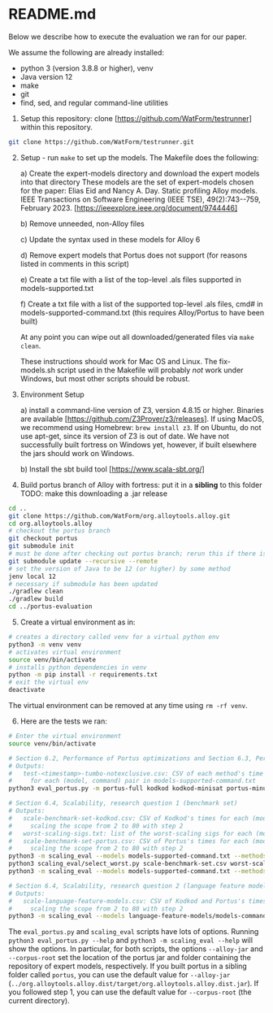 # README.md

Below we describe how to execute the evaluation we ran for our paper.  

We assume the following are already installed:
- python 3 (version 3.8.8 or higher), venv
- Java version 12
- make
- git
- find, sed, and regular command-line utilities

1.  Setup this repository: clone [https://github.com/WatForm/testrunner] within this repository.
```bash
git clone https://github.com/WatForm/testrunner.git
```

2.  Setup - run `make` to set up the models.  The Makefile does the following:

    a) Create the expert-models directory and download the expert models into that directory
    These models are the set of expert-models chosen for the paper:
    Elias Eid and Nancy A. Day. Static profiling Alloy models. IEEE Transactions on Software Engineering (IEEE TSE), 49(2):743--759, February 2023. [https://ieeexplore.ieee.org/document/9744446] 

    b) Remove unneeded, non-Alloy files

    c) Update the syntax used in these models for Alloy 6

    d) Remove expert models that Portus does not support (for reasons listed in comments in this script)

    e) Create a txt file with a list of the top-level .als files supported in models-supported.txt

    f) Create a txt file with a list of the supported top-level .als files, cmd# in models-supported-command.txt (this requires Alloy/Portus to have been built)

    At any point you can wipe out all downloaded/generated files via `make clean`.

    These instructions should work for Mac OS and Linux.  The fix-models.sh script used in the Makefile will probably *not* work under Windows, but most other scripts should be robust.

3. Environment Setup

    a) install a command-line version of Z3, version 4.8.15 or higher.
    Binaries are available [https://github.com/Z3Prover/z3/releases].
    If using MacOS, we recommend using Homebrew: `brew install z3`.
    If on Ubuntu, do not use apt-get, since its version of Z3 is out of date.
    We have not successfully built fortress on Windows yet, however, if built elsewhere the jars should work on Windows.

    b) Install the sbt build tool [https://www.scala-sbt.org/]

4. Build portus branch of Alloy with fortress: put it in a **sibling** to this folder
   TODO: make this downloading a .jar release
```bash
cd ..
git clone https://github.com/WatForm/org.alloytools.alloy.git
cd org.alloytools.alloy
# checkout the portus branch
git checkout portus
git submodule init
# must be done after checking out portus branch; rerun this if there is an update to fortress
git submodule update --recursive --remote
# set the version of Java to be 12 (or higher) by some method
jenv local 12
# necessary if submodule has been updated
./gradlew clean
./gradlew build
cd ../portus-evaluation
```

5. Create a virtual environment as in:
```bash
# creates a directory called venv for a virtual python env
python3 -m venv venv
# activates virtual environment
source venv/bin/activate
# installs python dependencies in venv
python -m pip install -r requirements.txt
# exit the virtual env
deactivate
```
The virtual environment can be removed at any time using `rm -rf venv`.

6. Here are the tests we ran:
```bash
# Enter the virtual environment
source venv/bin/activate

# Section 6.2, Performance of Portus optimizations and Section 6.3, Performance compared to Kodkod
# Outputs:
#   test-<timestamp>-tumbo-notexclusive.csv: CSV of each method's time and satisfiability result
#     for each (model, command) pair in models-supported-command.txt
python3 eval_portus.py -m portus-full kodkod kodkod-minisat portus-minus-partition-mem-pred portus-minus-scalar portus-minus-constants-axioms -i 3 -t 300

# Section 6.4, Scalability, research question 1 (benchmark set)
# Outputs:
#   scale-benchmark-set-kodkod.csv: CSV of Kodkod's times for each (model, command, sig) tuple,
#     scaling the scope from 2 to 80 with step 2
#   worst-scaling-sigs.txt: list of the worst-scaling sigs for each (model, command) pair
#   scale-benchmark-set-portus.csv: CSV of Portus's times for each (model, command, sig) tuple in worst-scaling-sigs.txt,
#     scaling the scope from 2 to 80 with step 2
python3 -m scaling_eval --models models-supported-command.txt --methods kodkod --start 2 --end 80 --step 2 --timeout 300 --out scale-benchmark-set-kodkod.csv
python3 scaling_eval/select_worst.py scale-benchmark-set.csv worst-scaling-sigs.txt
python3 -m scaling_eval --models models-supported-command.txt --methods portus --start 2 --end 80 --step 2 --timeout 300 --out scale-benchmark-set-portus.csv

# Section 6.4, Scalability, research question 2 (language feature models)
# Outputs:
#   scale-language-feature-models.csv: CSV of Kodkod and Portus's times for each (model, command, sig) tuple,
#     scaling the scope from 2 to 80 with step 2
python3 -m scaling_eval --models language-feature-models/models-command.txt --start 2 --end 80 --step 2 --timeout 300 --out scale-language-feature-models.csv
```

The `eval_portus.py` and `scaling_eval` scripts have lots of options. Running `python3 eval_portus.py --help` and `python3 -m scaling_eval --help` will show the options. In particular, for both scripts, the options `--alloy-jar` and `--corpus-root` set the location of the portus jar and folder containing the repository of expert models, respectively.  If you built portus in a sibling folder called `portus`, you can use the default value for `--alloy-jar` (`../org.alloytools.alloy.dist/target/org.alloytools.alloy.dist.jar`).  If you followed step 1, you can use the default value for `--corpus-root` (the current directory).
